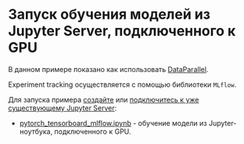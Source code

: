 # Запуск обучения моделей из Jupyter Server, подключенного к GPU

В данном примере показано как использовать [DataParallel](https://pytorch.org/tutorials/beginner/blitz/data_parallel_tutorial.html).

Experiment tracking осуществляется с помощью библиотеки `MLflow`.

Для запуска примера [создайте](https://cloud.ru/ru/docs/aicloud/mlspace/concepts/guides/guides__jupyter/environments__environments__jupyter-server__create-new-jupyter-server.html) или [подключитесь к уже существующему Jupyter Server](https://cloud.ru/ru/docs/aicloud/mlspace/concepts/guides/guides__jupyter/environments__environments__jupyter-server__connect-to-exist.html):

 * [pytorch_tensorboard_mlflow.ipynb](pytorch_tensorboard_mlflow.ipynb) - обучение модели из Jupyter-ноутбука, подключенного к GPU.
